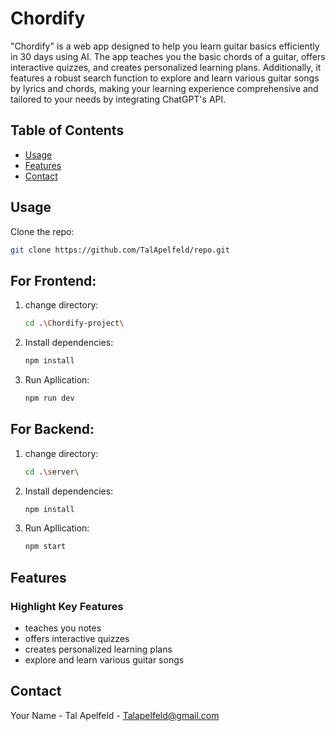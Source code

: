 # Chordify
"Chordify" is a web app designed to help you learn guitar basics efficiently in 30 days using AI. The app teaches you the basic chords of a guitar, offers interactive quizzes, and creates personalized learning plans. Additionally, it features a robust search function to explore and learn various guitar songs by lyrics and chords, making your learning experience comprehensive and tailored to your needs by integrating ChatGPT's API.

## Table of Contents
- [Usage](#usage)
- [Features](#features)
- [Contact](#contact)
## Usage
 Clone the repo:
   ```bash
   git clone https://github.com/TalApelfeld/repo.git
   ```
  ## For Frontend:
1. change directory:
   ```bash
   cd .\Chordify-project\ 
   ```
2. Install dependencies:
   ```bash
   npm install
   ```
3. Run Apllication:
   ```bash
   npm run dev
   ```
   
  ## For Backend:
1. change directory:
   ```bash
   cd .\server\ 
   ```
2. Install dependencies:
   ```bash
   npm install
   ```
3. Run Apllication:
   ```bash
   npm start
   ```




## Features
###  **Highlight Key Features**
- teaches you notes
- offers interactive quizzes
- creates personalized learning plans
- explore and learn various guitar songs



## Contact
Your Name - Tal Apelfeld - Talapelfeld@gmail.com

